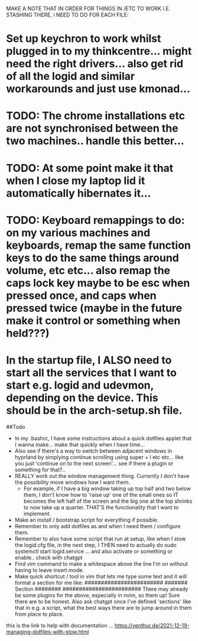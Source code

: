 MAKE A NOTE THAT IN ORDER FOR THINGS IN /ETC TO WORK I.E. STASHING THERE, i NEED TO DO FOR EACH FILE:
# Set up keychron to work whilst plugged in to my thinkcentre... might need the right drivers... also get rid of all the logid and similar workarounds and just use kmonad...
# TODO: The chrome installations etc are not synchronised between the two machines.. handle this better...
# TODO: At some point make it that when I close my laptop lid it automatically hibernates it...
# TODO: Keyboard remappings to do: on my various machines and keyboards, remap the same function keys to do the same things around volume, etc etc... also remap the caps lock key maybe to be esc when pressed once, and caps when pressed twice (maybe in the future make it control or something when held???)
# In the startup file, I ALSO need to start all the services that I want to start e.g. logid and udevmon, depending on the device. This should be in the arch-setup.sh file.
##Todo
- In my .bashrc, I have some instructions about a quick dotfiles applet that I wanna make... make that quickly when I have time...
- Also see if there's a way to switch between adjacent windows in hyprland by simplying continue scrolling using super + l etc etc... like you just 'continue on to the next screen'... see if there a plugin or something for that?..
- REALLY work out the window management thing. Currently I don't have the possibility move windows how I want them.
	- For example, if I have a big window taking up top half and two below them, I don't know how to 'raise up' one of the small ones so IT becomes the left half of the screen and the big one at the top shrinks to now take up a quarter. THAT'S the functionality that I want to implement.
- Make an install / bootstrap script for everything if possible.
- Remember to only add dotfiles as and when I need them / configure them.
- Remember to also have some script that run at setup, like when I stow the logid.cfg file, in the next step, I THEN need to actually do sudo systemctl start logid.service ... and also activate or something or enable.. check with chatgpt
- Find vim command to make a whitespace above the line I'm on without having to leave insert mode.
- Make quick shortcut / tool in vim that lets me type some text and it will format a section for me like:
########################
####### Section ########
########################
	There may already be some plugins for the above, especially in nvim, so them up! Sure there are to be honest. Also ask chatgpt once I've defined 'sections' like that in e.g. a script, what the best ways there are to jump around in them from place to place.

this is the link to help with documentation ... https://venthur.de/2021-12-19-managing-dotfiles-with-stow.html
